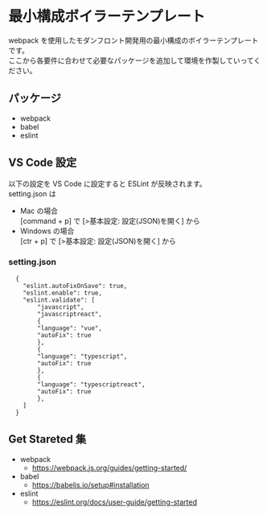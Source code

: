# 最小構成ボイラーテンプレート

webpack を使用したモダンフロント開発用の最小構成のボイラーテンプレートです。  
ここから各要件に合わせて必要なパッケージを追加して環境を作製していってください。

## パッケージ

- webpack
- babel
- eslint

## VS Code 設定

以下の設定を VS Code に設定すると ESLint が反映されます。  
setting.json は

- Mac の場合  
  [command + p] で [>基本設定: 設定(JSON)を開く] から
- Windows の場合  
  [ctr + p] で [>基本設定: 設定(JSON)を開く] から

### setting.json

```
  {
    "eslint.autoFixOnSave": true,
    "eslint.enable": true,
    "eslint.validate": [
        "javascript",
        "javascriptreact",
        {
        "language": "vue",
        "autoFix": true
        },
        {
        "language": "typescript",
        "autoFix": true
        },
        {
        "language": "typescriptreact",
        "autoFix": true
        },
    ]
  }
```

## Get Stareted 集

- webpack
  - https://webpack.js.org/guides/getting-started/
- babel
  - https://babeljs.io/setup#installation
- eslint
  - https://eslint.org/docs/user-guide/getting-started
